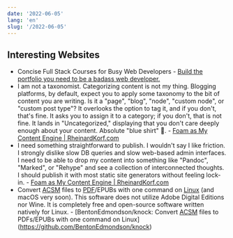 ```yaml
---
date: '2022-06-05'
lang: 'en'
slug: '/2022-06-05'
---
```


## Interesting Websites

- Concise Full Stack Courses for Busy Web Developers - [Build the portfolio you need to be a badass web developer.](https://egghead.io/)
- I am not a taxonomist. Categorizing content is not my thing. Blogging platforms, by default, expect you to apply some taxonomy to the bit of content you are writing. Is it a "page", "blog", "node", "custom node", or "custom post type"? It overlooks the option to tag it, and if you don't, that's fine. It asks you to assign it to a category; if you don't, that is not fine. It lands in "Uncategorized," displaying that you don't care deeply enough about your content. Absolute "blue shirt" 👕. - [Foam as My Content Engine | RheinardKorf.com](https://rheinardkorf.com/foam-as-my-content-engine/)
- I need something straightforward to publish. I wouldn't say I like friction. I strongly dislike slow DB queries and slow web-based admin interfaces. I need to be able to drop my content into something like "Pandoc", "Marked", or "Rehype" and see a collection of interconnected thoughts. I should publish it with most static site generators without feeling lock-in. - [Foam as My Content Engine | RheinardKorf.com](https://rheinardkorf.com/foam-as-my-content-engine/)
- Convert [ACSM](./../.././docs/pages/ACSM.md) files to [PDF](./../.././docs/pages/PDF.md)/EPUBs with one command on [Linux](./../.././docs/pages/Linux.md) \(and macOS very soon\). This software does not utilize Adobe Digital Editions nor Wine. It is completely free and open-source software written natively for Linux. - [BentonEdmondson/knock: Convert [ACSM](./../.././docs/pages/ACSM.md) files to PDFs/EPUBs with one command on Linux](https://github.com/BentonEdmondson/knock)

<head>
  <html lang="en-US"/>
</head>
